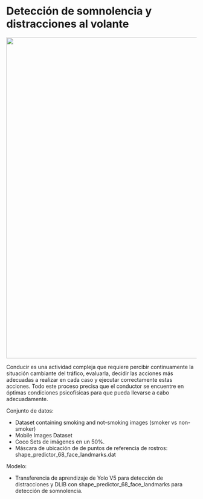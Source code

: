 # Detección de somnolencia y distracciones al volante


<div align="center">
<p>
   <a align="left" href="https://saturdays.ai/latam-online/" target="_blank">
   <img width="850" src="https://res.cloudinary.com/saturdaysai/images/w_1536,h_1229/f_auto,q_auto/v1643421935/EquipoAzul/EquipoAzul-png?_i=AA"></a>
</p>
</div>


Conducir es una actividad compleja que requiere percibir continuamente la situación cambiante del tráfico, evaluarla, decidir las acciones más adecuadas a realizar en cada caso y ejecutar correctamente estas acciones. Todo este proceso precisa que el conductor se encuentre en óptimas condiciones psicofísicas para que pueda llevarse a cabo adecuadamente.

Conjunto de datos:
- Dataset containing smoking and not-smoking images (smoker vs non-smoker)
- Mobile Images Dataset
- Coco Sets de imágenes en un 50%.
- Máscara de ubicación de de puntos de referencia de rostros: shape_predictor_68_face_landmarks.dat

Modelo: 
- Transferencia de aprendizaje de Yolo V5 para detección de distracciones y DLIB con shape_predictor_68_face_landmarks para detección de somnolencia.
